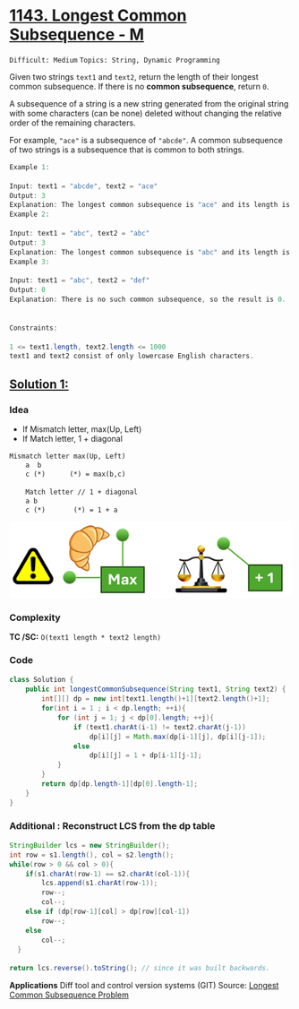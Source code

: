 
# [1143. Longest Common Subsequence - M](https://leetcode.com/problems/longest-common-subsequence/description/)

`Difficult: Medium`
`Topics: String, Dynamic Programming`

Given two strings `text1` and `text2`, return the length of their longest common subsequence. If there is no **common subsequence**, return `0`.

A subsequence of a string is a new string generated from the original string with some characters (can be none) deleted without changing the relative order of the remaining characters.

For example, `"ace"` is a subsequence of `"abcde"`.
A common subsequence of two strings is a subsequence that is common to both strings.


 
 ```java
Example 1:

Input: text1 = "abcde", text2 = "ace" 
Output: 3  
Explanation: The longest common subsequence is "ace" and its length is 3.
Example 2:

Input: text1 = "abc", text2 = "abc"
Output: 3
Explanation: The longest common subsequence is "abc" and its length is 3.
Example 3:

Input: text1 = "abc", text2 = "def"
Output: 0
Explanation: There is no such common subsequence, so the result is 0.
 

Constraints:

1 <= text1.length, text2.length <= 1000
text1 and text2 consist of only lowercase English characters.
```
## [Solution 1: ](link)

### Idea
- If Mismatch letter, max(Up, Left)
- If Match letter, 1 + diagonal
```
Mismatch letter max(Up, Left)
    a  b
    c (*)      (*) = max(b,c) 

    Match letter // 1 + diagonal
    a b
    c (*)       (*) = 1 + a
```

![alt text](/img/1143.png)

### Complexity
**TC /SC:**
`O(text1 length * text2 length)`

### Code
```java
class Solution {
    public int longestCommonSubsequence(String text1, String text2) {
        int[][] dp = new int[text1.length()+1][text2.length()+1];
        for(int i = 1 ; i < dp.length; ++i){
            for (int j = 1; j < dp[0].length; ++j){
                if (text1.charAt(i-1) != text2.charAt(j-1))
                    dp[i][j] = Math.max(dp[i-1][j], dp[i][j-1]);  
                else
                    dp[i][j] = 1 + dp[i-1][j-1];
            }
        }
        return dp[dp.length-1][dp[0].length-1];
    }
}
```


### Additional : Reconstruct LCS from the dp table
```java
StringBuilder lcs = new StringBuilder();
int row = s1.length(), col = s2.length();
while(row > 0 && col > 0){
    if(s1.charAt(row-1) == s2.charAt(col-1)){
        lcs.append(s1.charAt(row-1));
        row--;
        col--;
    else if (dp[row-1][col] > dp[row][col-1])
        row--;
    else
        col--; 
  }

return lcs.reverse().toString(); // since it was built backwards.
```
**Applications**
Diff tool and control version systems (GIT)
Source: [Longest Common Subsequence Problem](https://www.techiedelight.com/longest-common-subsequence/)
